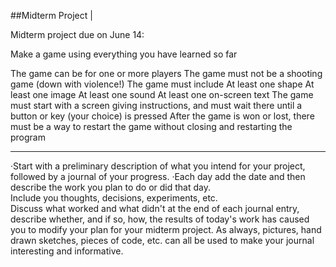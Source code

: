 ##Midterm Project | 


Midterm project due on June 14:

Make a game using everything you have learned so far

The game can be for one or more players
The game must not be a shooting game (down with violence!)
The game must include
At least one shape
At least one image
At least one sound
At least one on-screen text
The game must start with a screen giving instructions, and must wait there until a button or key (your choice) is pressed
After the game is won or lost, there must be a way to restart the game without closing and restarting the program

------------------------------------
·Start with a preliminary description of what you intend for your project, followed by a journal of your progress. 
·Each day add the date and then describe the work you plan to do or did that day.  
Include you thoughts, decisions, experiments, etc.  
Discuss what worked and what didn't at the end of each journal entry,   
describe whether, and if so, how, the results of today's work has caused you to modify your plan for your midterm project. 
As always, pictures, hand drawn sketches, pieces of code, etc. can all be used to make your journal interesting and informative.
